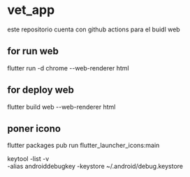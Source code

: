 # vet_app

este repositorio cuenta con github actions para el buidl web

## for run web
flutter run -d chrome --web-renderer html

## for deploy web
flutter build web --web-renderer html

## poner icono
flutter packages pub run flutter_launcher_icons:main



keytool -list -v \
-alias androiddebugkey -keystore ~/.android/debug.keystore
